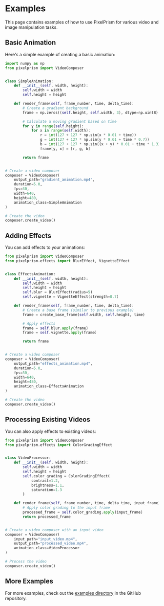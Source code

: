 # Examples

This page contains examples of how to use PixelPrism for various video and image manipulation tasks.

## Basic Animation

Here's a simple example of creating a basic animation:

```python
import numpy as np
from pixelprism import VideoComposer


class SimpleAnimation:
    def __init__(self, width, height):
        self.width = width
        self.height = height

    def render_frame(self, frame_number, time, delta_time):
        # Create a gradient background
        frame = np.zeros((self.height, self.width, 3), dtype=np.uint8)

        # Calculate a moving gradient based on time
        for y in range(self.height):
            for x in range(self.width):
                r = int(127 + 127 * np.sin(x * 0.01 + time))
                g = int(127 + 127 * np.sin(y * 0.01 + time * 0.7))
                b = int(127 + 127 * np.sin((x + y) * 0.01 + time * 1.3))
                frame[y, x] = [r, g, b]

        return frame


# Create a video composer
composer = VideoComposer(
    output_path="gradient_animation.mp4",
    duration=5.0,
    fps=30,
    width=640,
    height=480,
    animation_class=SimpleAnimation
)

# Create the video
composer.create_video()
```

## Adding Effects

You can add effects to your animations:

```python
from pixelprism import VideoComposer
from pixelprism.effects import BlurEffect, VignetteEffect


class EffectsAnimation:
    def __init__(self, width, height):
        self.width = width
        self.height = height
        self.blur = BlurEffect(radius=5)
        self.vignette = VignetteEffect(strength=0.7)

    def render_frame(self, frame_number, time, delta_time):
        # Create a base frame (similar to previous example)
        frame = create_base_frame(self.width, self.height, time)

        # Apply effects
        frame = self.blur.apply(frame)
        frame = self.vignette.apply(frame)

        return frame


# Create a video composer
composer = VideoComposer(
    output_path="effects_animation.mp4",
    duration=5.0,
    fps=30,
    width=640,
    height=480,
    animation_class=EffectsAnimation
)

# Create the video
composer.create_video()
```

## Processing Existing Videos

You can also apply effects to existing videos:

```python
from pixelprism import VideoComposer
from pixelprism.effects import ColorGradingEffect


class VideoProcessor:
    def __init__(self, width, height):
        self.width = width
        self.height = height
        self.color_grading = ColorGradingEffect(
            contrast=1.2,
            brightness=1.1,
            saturation=1.3
        )

    def render_frame(self, frame_number, time, delta_time, input_frame):
        # Apply color grading to the input frame
        processed_frame = self.color_grading.apply(input_frame)
        return processed_frame


# Create a video composer with an input video
composer = VideoComposer(
    input_path="input_video.mp4",
    output_path="processed_video.mp4",
    animation_class=VideoProcessor
)

# Process the video
composer.create_video()
```

## More Examples

For more examples, check out the [examples directory](https://github.com/nschaetti/PixelPrism/tree/main/examples) in the GitHub repository.
